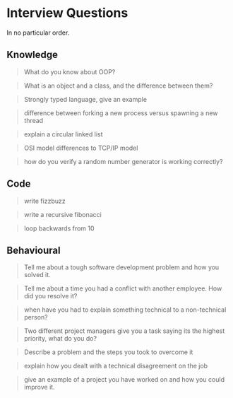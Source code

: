 # Interview Questions

In no particular order.

## Knowledge

> What do you know about OOP?

> What is an object and a class, and the difference between them?

> Strongly typed language, give an example

> difference between forking a new process versus spawning a new thread

> explain a circular linked list

> OSI model differences to TCP/IP model

> how do you verify a random number generator is working correctly?

## Code

> write fizzbuzz

> write a recursive fibonacci

> loop backwards from 10

## Behavioural

> Tell me about a tough software development problem and how you solved it.

> Tell me about a time you had a conflict with another employee. How did you resolve it?

> when have you had to explain something technical to a non-technical person?

> Two different project managers give you a task saying its the highest priority, what do you do?

> Describe a problem and the steps you took to overcome it

> explain how you dealt with a technical disagreement on the job

> give an example of a project you have worked on and how you could improve it.
